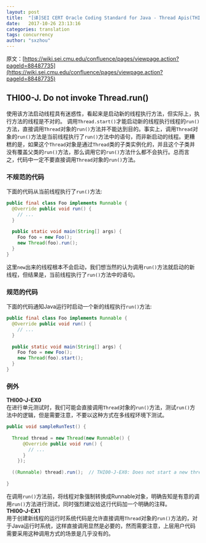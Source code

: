 ```yaml
---
layout: post
title:  "[译]SEI CERT Oracle Coding Standard for Java - Thread Apis(THI00-J)"
date:   2017-10-26 23:13:16
categories: translation
tags: concurrency
author: "sxzhou"
---
```


原文：[https://wiki.sei.cmu.edu/confluence/pages/viewpage.action?pageId=88487735](https://wiki.sei.cmu.edu/confluence/pages/viewpage.action?pageId=88487735)

## THI00-J. Do not invoke Thread.run()
使用该方法启动线程具有迷惑性，看起来是启动新的线程执行方法，但实际上，执行方法的线程是不对的。
调用`Thread.start()`才能启动新的线程执行线程的`run()`方法，直接调用`Thread`对象的`run()`方法并不能达到目的。事实上，调用`Thread`对象的`run()`方法是当前线程执行了`run()`方法中的语句，而非新启动的线程。更糟糕的是，如果这个`Thread`对象是通过`Thread`类的子类实例化的，并且这个子类并没有覆盖父类的`run()`方法，那么调用它的`run()`方法什么都不会执行。总而言之，代码中一定不要直接调用`Thread`对象的`run()`方法。   

### 不规范的代码  
下面的代码从当前线程执行了`run()`方法:  
```java
public final class Foo implements Runnable {
  @Override public void run() {
    // ...
  }
 
  public static void main(String[] args) {
    Foo foo = new Foo();
    new Thread(foo).run();
  }
}
```
这里`new`出来的线程根本不会启动，我们想当然的认为调用`run()`方法就启动的新线程，但结果是，当前线程执行了`run()`方法中的语句。  

### 规范的代码
下面的代码通知Java运行时启动一个新的线程执行`run()`方法:
```java
public final class Foo implements Runnable {
  @Override public void run() {
    // ...
  }
 
  public static void main(String[] args) {
    Foo foo = new Foo();
    new Thread(foo).start();
  }
}

```
### 例外 
**THI00-J-EX0**  
在进行单元测试时，我们可能会直接调用`Thread`对象的`run()`方法，测试`run()`方法中的逻辑，但是需要注意，不要以这种方式在多线程环境下测试。  
```java
public void sampleRunTest() {
 
  Thread thread = new Thread(new Runnable() {
      @Override public void run() {
        // ...
      }
    });
   
  ((Runnable) thread).run();  // THI00-J-EX0: Does not start a new thread
 
}
```  
在调用`run()`方法前，将线程对象强制转换成Runnable对象，明确告知是有意的调用`run()`方法进行测试，同时强烈建议给这行代码加一个明确的注释。  
**THI00-J-EX1**  
用于创建新线程的运行时系统代码是允许直接调用`Thread`对象的`run()`方法的，对于Java运行时系统，这样直接调用显然是必要的，然而需要注意，上层用户代码需要采用这种调用方式的场景是几乎没有的。  